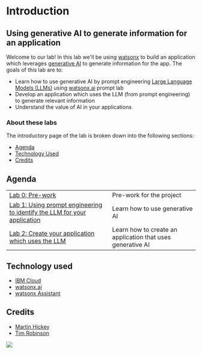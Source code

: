 # Introduction

## Using generative AI to generate information for an application

Welcome to our lab! In this lab we'll be using [watsonx](https://www.ibm.com/watsonx) to build an application which leverages [generative AI](https://developer.ibm.com/generative-ai-for-developers/?utm_medium=OSocial&utm_source=Event&utm_content=DEVWW&utm_term=watsonx&utm_id=watsonxevent) to generate information for the app. The goals of this lab are to:

* Learn how to use generative AI by prompt engineering [Large Language Models (LLMs)](https://en.wikipedia.org/wiki/Large_language_model) using [watsonx.ai](https://www.ibm.com/products/watsonx-ai) prompt lab
* Develop an application which uses the LLM (from prompt engineering) to generate relevant information
* Understand the value of AI in your applications

### About these labs

The introductory page of the lab is broken down into the following sections:

* [Agenda](./#agenda)
* [Technology Used](./#technology-used)
* [Credits](./#credits)

## Agenda

|  |  |
| :--- | :--- |
| [Lab 0: Pre-work](pre-work/README.md) | Pre-work for the project |
| [Lab 1: Using prompt engineering to identify the LLM for your application](lab-1/README.md) | Learn how to use generative AI |
| [Lab 2: Create your application which uses the LLM](lab-2/README.md) | Learn how to create an application that uses generative AI |

## Technology used

* [IBM Cloud](https://cloud.ibm.com)
* [watsonx.ai](https://www.ibm.com/products/watsonx-ai)
* [watsonx Assistant](https://www.ibm.com/products/watsonx-assistant?cm_sp=ibmdev-_-developer-tutorials-_-product)

## Credits

* [Martin Hickey](https://github.com/hickeyma)
* [Tim Robinson](https://github.com/timroster)

<img src="https://count.asgharlabs.io/count?p=/main_genai_page">
